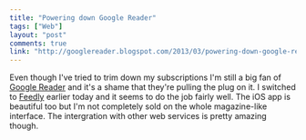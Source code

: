 ```yaml
---
title: "Powering down Google Reader"
tags: ["Web"]
layout: "post"
comments: true
link: "http://googlereader.blogspot.com/2013/03/powering-down-google-reader.html"
---
```


Even though I've tried to trim down my subscriptions I'm still a big fan of [Google Reader](ww.google.com/reader) and it's a shame that they're pulling the plug on it. I switched to [Feedly](http://www.feedly.com/home) earlier today and it seems to do the job fairly well. The iOS app is beautiful too but I'm not completely sold on the whole magazine-like interface. The intergration with other web services is pretty amazing though.

